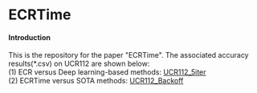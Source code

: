 # ECRTime

#### Introduction
This is the repository for the paper "ECRTime". The associated accuracy results(\*.csv) on UCR112 are shown below:<br>
(1) ECR versus Deep learning-based methods: [UCR112_5iter](results/UCR112_5iter.csv)<br>
(2) ECRTime versus SOTA methods: [UCR112_Backoff](results/UCR112_Backoff.csv)<br>
